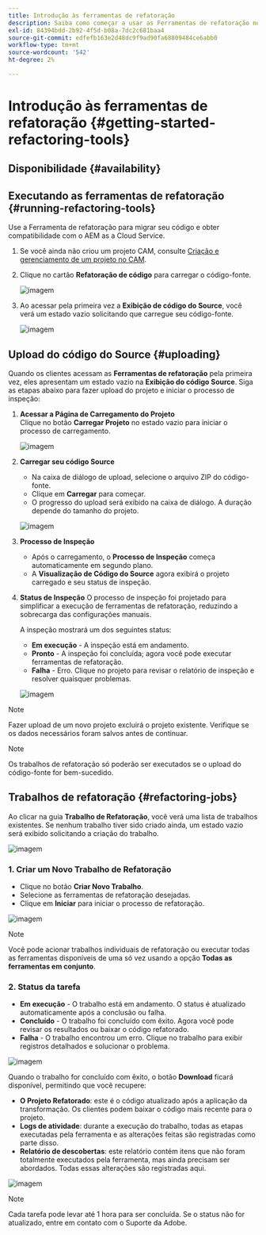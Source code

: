 ```yaml
---
title: Introdução às ferramentas de refatoração
description: Saiba como começar a usar as Ferramentas de refatoração no AEM as a Cloud Service
exl-id: 84394bdd-2b92-4f5d-b08a-7dc2c681baa4
source-git-commit: edfefb163e2d48dc9f9ad90fa68809484ce6abb0
workflow-type: tm+mt
source-wordcount: '542'
ht-degree: 2%

---
```


# Introdução às ferramentas de refatoração {#getting-started-refactoring-tools}

## Disponibilidade {#availability}

<!-- Alexandru: duplicate contextualhelp id, drafting this for now

>[!CONTEXTUALHELP]
>id="aemcloud_rs_upload"
>title="Download"
>additional-url="https://experienceleague.adobe.com/docs/experience-manager-cloud-service/content/release-notes/release-notes/release-notes-current.html" text="Release Notes"
>additional-url="https://experience.adobe.com/#/downloads/content/software-distribution/en/aemcloud.html" text="Software Distribution Portal"

-->

## Executando as ferramentas de refatoração {#running-refactoring-tools}

Use a Ferramenta de refatoração para migrar seu código e obter compatibilidade com o AEM as a Cloud Service.

1. Se você ainda não criou um projeto CAM, consulte [Criação e gerenciamento de um projeto no CAM](/help/journey-migration/cloud-acceleration-manager/using-cam/getting-started-cam.md#create-project).
1. Clique no cartão **Refatoração de código** para carregar o código-fonte.

   ![imagem](/help/journey-migration/refactoring-tools/assets/rscam1.png)

1. Ao acessar pela primeira vez a **Exibição de código do Source**, você verá um estado vazio solicitando que carregue seu código-fonte.

   ![imagem](/help/journey-migration/refactoring-tools/assets/rscam2.png)

## Upload do código do Source {#uploading}

Quando os clientes acessam as **Ferramentas de refatoração** pela primeira vez, eles apresentam um estado vazio na **Exibição do código Source**. Siga as etapas abaixo para fazer upload do projeto e iniciar o processo de inspeção:

1. **Acessar a Página de Carregamento do Projeto**\
   Clique no botão **Carregar Projeto** no estado vazio para iniciar o processo de carregamento.

   ![imagem](/help/journey-migration/refactoring-tools/assets/rscam3.png)

1. **Carregar seu código Source**
   - Na caixa de diálogo de upload, selecione o arquivo ZIP do código-fonte.
   - Clique em **Carregar** para começar.
   - O progresso do upload será exibido na caixa de diálogo. A duração depende do tamanho do projeto.

   ![imagem](/help/journey-migration/refactoring-tools/assets/rscam4.png)

1. **Processo de Inspeção**
   - Após o carregamento, o **Processo de Inspeção** começa automaticamente em segundo plano.
   - A **Visualização de Código do Source** agora exibirá o projeto carregado e seu status de inspeção.

1. **Status de Inspeção** O processo de inspeção foi projetado para simplificar a execução de ferramentas de refatoração, reduzindo a sobrecarga das configurações manuais.

   A inspeção mostrará um dos seguintes status:
   - **Em execução** - A inspeção está em andamento.
   - **Pronto** - A inspeção foi concluída; agora você pode executar ferramentas de refatoração.
   - **Falha** - Erro. Clique no projeto para revisar o relatório de inspeção e resolver quaisquer problemas.

   ![imagem](/help/journey-migration/refactoring-tools/assets/rscam5.png)

>[!NOTE]
>
>Fazer upload de um novo projeto excluirá o projeto existente. Verifique se os dados necessários foram salvos antes de continuar.

>[!NOTE]
>
>Os trabalhos de refatoração só poderão ser executados se o upload do código-fonte for bem-sucedido.

## Trabalhos de refatoração {#refactoring-jobs}

Ao clicar na guia **Trabalho de Refatoração**, você verá uma lista de trabalhos existentes. Se nenhum trabalho tiver sido criado ainda, um estado vazio será exibido solicitando a criação do trabalho.

![imagem](/help/journey-migration/refactoring-tools/assets/rscam6.png)

### &#x200B;1. Criar um Novo Trabalho de Refatoração

- Clique no botão **Criar Novo Trabalho**.
- Selecione as ferramentas de refatoração desejadas.
- Clique em **Iniciar** para iniciar o processo de refatoração.

![imagem](/help/journey-migration/refactoring-tools/assets/rscam7.png)

>[!NOTE]
>
>Você pode acionar trabalhos individuais de refatoração ou executar todas as ferramentas disponíveis de uma só vez usando a opção **Todas as ferramentas em conjunto**.

### &#x200B;2. Status da tarefa

- **Em execução** - O trabalho está em andamento. O status é atualizado automaticamente após a conclusão ou falha.
- **Concluído** - O trabalho foi concluído com êxito. Agora você pode revisar os resultados ou baixar o código refatorado.
- **Falha** - O trabalho encontrou um erro. Clique no trabalho para exibir registros detalhados e solucionar o problema.

![imagem](/help/journey-migration/refactoring-tools/assets/rscam8.png)

Quando o trabalho for concluído com êxito, o botão **Download** ficará disponível, permitindo que você recupere:

- **O Projeto Refatorado**: este é o código atualizado após a aplicação da transformação. Os clientes podem baixar o código mais recente para o projeto.
- **Logs de atividade**: durante a execução do trabalho, todas as etapas executadas pela ferramenta e as alterações feitas são registradas como parte disso.
- **Relatório de descobertas**: este relatório contém itens que não foram totalmente executados pela ferramenta, mas ainda precisam ser abordados. Todas essas alterações são registradas aqui.

![imagem](/help/journey-migration/refactoring-tools/assets/rscam9.png)

>[!NOTE]
>
>Cada tarefa pode levar até 1 hora para ser concluída. Se o status não for atualizado, entre em contato com o Suporte da Adobe.
